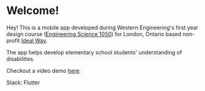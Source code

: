 # Welcome!

Hey! This is a mobile app developed during Western Engineering's first year design course ([Engineering Science 1050](https://www.westerncalendar.uwo.ca/Courses.cfm?CourseAcadCalendarID=MAIN_017916_1&SelectedCalendar=Live&ArchiveID=)) for London, Ontario based non-profit [Ideal Way](https://www.linkedin.com/company/ideal-way/). 

The app helps develop elementary school students' understanding of disabilities.

Checkout a video demo [here](https://www.youtube.com/watch?v=OdR4JiKwd08&ab_channel=JackPeplinski).

Stack: Flutter
